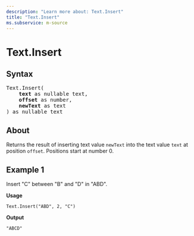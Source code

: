 ```yaml
---
description: "Learn more about: Text.Insert"
title: "Text.Insert"
ms.subservice: m-source
---
```

# Text.Insert

## Syntax

<pre>
Text.Insert(
    <b>text</b> as nullable text,
    <b>offset</b> as number,
    <b>newText</b> as text
) as nullable text
</pre>
  
## About

Returns the result of inserting text value `newText` into the text value `text` at position `offset`. Positions start at number 0.

## Example 1

Insert "C" between "B" and "D" in "ABD".

**Usage**

```powerquery-m
Text.Insert("ABD", 2, "C")
```

**Output**

`"ABCD"`
